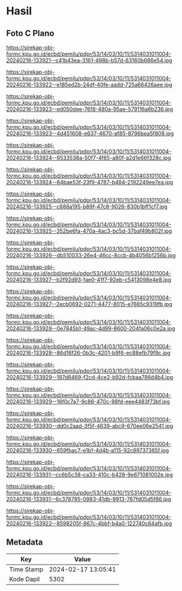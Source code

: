 # Hasil

## Foto C Plano

https://sirekap-obj-formc.kpu.go.id/ecbd/pemilu/pdpr/53/14/03/10/11/5314031011004-20240216-133921--c41b43ea-3161-498b-b57d-63160b686e54.jpg

https://sirekap-obj-formc.kpu.go.id/ecbd/pemilu/pdpr/53/14/03/10/11/5314031011004-20240216-133922--e185ed2b-24df-40fe-aadd-725a66426aee.jpg

https://sirekap-obj-formc.kpu.go.id/ecbd/pemilu/pdpr/53/14/03/10/11/5314031011004-20240216-133923--ed050dee-76f8-480a-95ae-579116a6b236.jpg

https://sirekap-obj-formc.kpu.go.id/ecbd/pemilu/pdpr/53/14/03/10/11/5314031011004-20240216-133923--4d451608-e637-4670-af85-8796bea5f808.jpg

https://sirekap-obj-formc.kpu.go.id/ecbd/pemilu/pdpr/53/14/03/10/11/5314031011004-20240216-133924--9533538a-50f7-4f65-a80f-a2d1e66f328c.jpg

https://sirekap-obj-formc.kpu.go.id/ecbd/pemilu/pdpr/53/14/03/10/11/5314031011004-20240216-133924--84bae53f-23f9-4787-b484-2192249ee7ea.jpg

https://sirekap-obj-formc.kpu.go.id/ecbd/pemilu/pdpr/53/14/03/10/11/5314031011004-20240216-133925--c888a195-b89f-47c8-9026-830b1bff1cf7.jpg

https://sirekap-obj-formc.kpu.go.id/ecbd/pemilu/pdpr/53/14/03/10/11/5314031011004-20240216-133925--352be6fa-470a-4ac3-bc5d-37baf49b802f.jpg

https://sirekap-obj-formc.kpu.go.id/ecbd/pemilu/pdpr/53/14/03/10/11/5314031011004-20240216-133926--db510033-26e4-46cc-8ccb-4b4056b1256b.jpg

https://sirekap-obj-formc.kpu.go.id/ecbd/pemilu/pdpr/53/14/03/10/11/5314031011004-20240216-133927--b2f92d93-fae0-41f7-92eb-c5413098e4e8.jpg

https://sirekap-obj-formc.kpu.go.id/ecbd/pemilu/pdpr/53/14/03/10/11/5314031011004-20240216-133927--2ecb0692-0271-4477-8015-e7665c9319fb.jpg

https://sirekap-obj-formc.kpu.go.id/ecbd/pemilu/pdpr/53/14/03/10/11/5314031011004-20240216-133928--0e7845b1-49ac-4d99-8600-204fa06c0e2a.jpg

https://sirekap-obj-formc.kpu.go.id/ecbd/pemilu/pdpr/53/14/03/10/11/5314031011004-20240216-133928--86d16f26-0b3c-4201-b9f6-ec88efb79f9c.jpg

https://sirekap-obj-formc.kpu.go.id/ecbd/pemilu/pdpr/53/14/03/10/11/5314031011004-20240216-133929--187d8469-f2cd-4ce2-b92d-fcbaa786d4b4.jpg

https://sirekap-obj-formc.kpu.go.id/ecbd/pemilu/pdpr/53/14/03/10/11/5314031011004-20240216-133929--16f0c7a7-9c86-470c-98fd-eee4483f73bf.jpg

https://sirekap-obj-formc.kpu.go.id/ecbd/pemilu/pdpr/53/14/03/10/11/5314031011004-20240216-133930--dd0c2aad-3f5f-4639-abc9-670ee06e2541.jpg

https://sirekap-obj-formc.kpu.go.id/ecbd/pemilu/pdpr/53/14/03/10/11/5314031011004-20240216-133930--659fbac7-e1b1-4d4b-a115-92c89737365f.jpg

https://sirekap-obj-formc.kpu.go.id/ecbd/pemilu/pdpr/53/14/03/10/11/5314031011004-20240216-133931--cc6b5c38-ca33-410c-b428-9e671081002e.jpg

https://sirekap-obj-formc.kpu.go.id/ecbd/pemilu/pdpr/53/14/03/10/11/5314031011004-20240216-133931--6c378795-0983-41db-9913-787fd05d5f86.jpg

https://sirekap-obj-formc.kpu.go.id/ecbd/pemilu/pdpr/53/14/03/10/11/5314031011004-20240216-133922--8598205f-867c-4bbf-b4a0-122740c64afb.jpg


## Metadata

| Key        | Value               |
| ---------- | ------------------- |
| Time Stamp | 2024-02-17 13:05:41 |
| Kode Dapil | 5302                |



